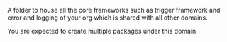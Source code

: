 A folder to house all the core frameworks such as trigger framework and error and logging of your org which is shared with all other domains.

You are expected to create multiple packages under this domain